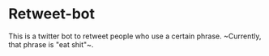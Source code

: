 # Retweet-bot

This is a twitter bot to retweet people who use a certain phrase. ~Currently, that phrase is "eat shit"~.
